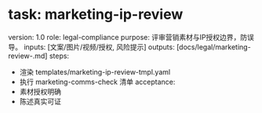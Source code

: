 # task: marketing-ip-review

version: 1.0
role: legal-compliance
purpose: 评审营销素材与IP授权边界，防误导。
inputs: [文案/图片/视频/授权, 风险提示]
outputs: [docs/legal/marketing-review-<campaign>.md]
steps:

- 渲染 templates/marketing-ip-review-tmpl.yaml
- 执行 marketing-comms-check 清单
  acceptance:
- 素材授权明确
- 陈述真实可证
